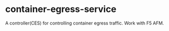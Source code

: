 # container-egress-service
A controller(CES) for controlling container egress traffic. Work with F5 AFM.
